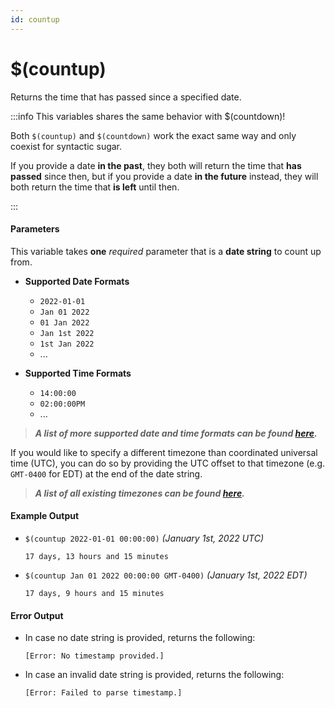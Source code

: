 ```yaml
---
id: countup
---
```


# $(countup)

Returns the time that has passed since a specified date.

:::info This variables shares the same behavior with $(countdown)!

Both `$(countup)` and `$(countdown)` work the exact same way and only coexist for syntactic sugar.

If you provide a date **in the past**, they both will return the time that **has passed** since then, but if you provide a date **in the future** instead, they will both return the time that **is left** until then.

:::

#### Parameters

This variable takes **one** *required* parameter that is a **date string** to count up from.

* **Supported Date Formats**
  * `2022-01-01`
  * `Jan 01 2022`
  * `01 Jan 2022`
  * `Jan 1st 2022`
  * `1st Jan 2022`
  * ...

* **Supported Time Formats**
  * `14:00:00`
  * `02:00:00PM`
  * ...

> ***A list of more supported date and time formats can be found [here](https://github.com/araddon/dateparse).***

If you would like to specify a different timezone than coordinated universal time (UTC), you can do so by providing the UTC offset to that timezone (e.g. `GMT-0400` for EDT) at the end of the date string.

> ***A list of all existing timezones can be found [here](https://en.wikipedia.org/wiki/List_of_tz_database_time_zones#List).***

#### Example Output

* `$(countup 2022-01-01 00:00:00)` *(January 1st, 2022 UTC)*

    ```
    17 days, 13 hours and 15 minutes
    ```

* `$(countup Jan 01 2022 00:00:00 GMT-0400)` *(January 1st, 2022 EDT)*

    ```
    17 days, 9 hours and 15 minutes 
    ```

#### Error Output

* In case no date string is provided, returns the following:

    ```
    [Error: No timestamp provided.]
    ```

* In case an invalid date string is provided, returns the following:

    ```
    [Error: Failed to parse timestamp.]
    ```
